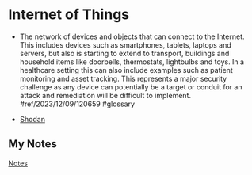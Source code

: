 # Internet of Things
- The network of devices and objects that can connect to the Internet. This includes devices such as smartphones, tablets, laptops and servers, but also is starting to extend to transport, buildings and household items like doorbells, thermostats, lightbulbs and toys. In a healthcare setting this can also include examples such as patient monitoring and asset tracking. This represents a major security challenge as any device can potentially be a target or conduit for an attack and remediation will be difficult to implement. #ref/2023/12/09/120659 #glossary 

- [Shodan](shodan.md)
## My Notes
[Notes](mynotes/iot-notes.md)
